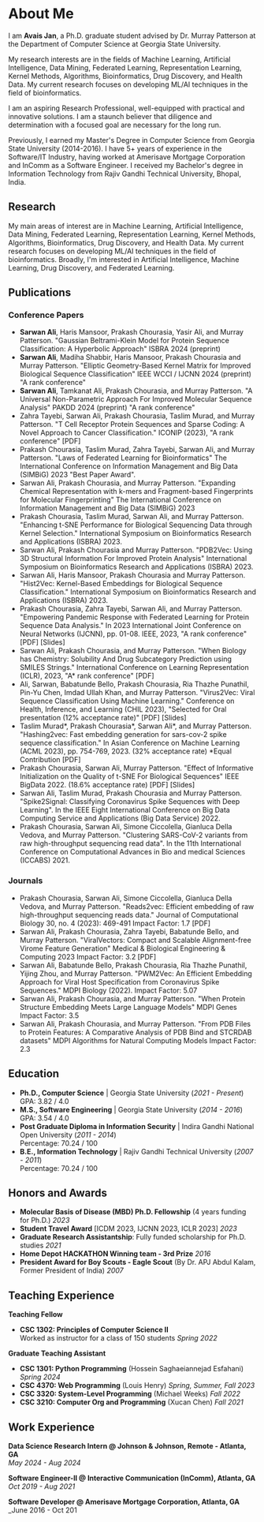 

# About Me
I am **Avais Jan**, a Ph.D. graduate student advised by Dr. Murray Patterson at the Department of Computer Science at Georgia State University.

My research interests are in the fields of Machine Learning, Artificial Intelligence, Data Mining, Federated Learning, Representation Learning, Kernel Methods, Algorithms, Bioinformatics, Drug Discovery, and Health Data. My current research focuses on developing ML/AI techniques in the field of bioinformatics.

I am an aspiring Research Professional, well-equipped with practical and innovative solutions. I am a staunch believer that diligence and determination with a focused goal are necessary for the long run.

Previously, I earned my Master's Degree in Computer Science from Georgia State University (2014-2016). I have 5+ years of experience in the Software/IT Industry, having worked at Amerisave Mortgage Corporation and InComm as a Software Engineer. I received my Bachelor's degree in Information Technology from Rajiv Gandhi Technical University, Bhopal, India.

## Research
My main areas of interest are in Machine Learning, Artificial Intelligence, Data Mining, Federated Learning, Representation Learning, Kernel Methods, Algorithms, Bioinformatics, Drug Discovery, and Health Data. My current research focuses on developing ML/AI techniques in the field of bioinformatics. Broadly, I'm interested in Artificial Intelligence, Machine Learning, Drug Discovery, and Federated Learning.

## Publications

### Conference Papers
- **Sarwan Ali**, Haris Mansoor, Prakash Chourasia, Yasir Ali, and Murray Patterson. "Gaussian Beltrami-Klein Model for Protein Sequence Classification: A Hyperbolic Approach" ISBRA 2024 (preprint)
- **Sarwan Ali**, Madiha Shabbir, Haris Mansoor, Prakash Chourasia and Murray Patterson. "Elliptic Geometry-Based Kernel Matrix for Improved Biological Sequence Classification" IEEE WCCI / IJCNN 2024 (preprint) "A rank conference"
- **Sarwan Ali**, Tamkanat Ali, Prakash Chourasia, and Murray Patterson. "A Universal Non-Parametric Approach For Improved Molecular Sequence Analysis" PAKDD 2024 (preprint) "A rank conference"
- Zahra Tayebi, Sarwan Ali, Prakash Chourasia, Taslim Murad, and Murray Patterson. "T Cell Receptor Protein Sequences and Sparse Coding: A Novel Approach to Cancer Classification." ICONIP (2023), "A rank conference" [PDF]
- Prakash Chourasia, Taslim Murad, Zahra Tayebi, Sarwan Ali, and Murray Patterson. "Laws of Federated Learning for Bioinformatics" The International Conference on Information Management and Big Data (SIMBiG) 2023 "Best Paper Award".
- Sarwan Ali, Prakash Chourasia, and Murray Patterson. "Expanding Chemical Representation with k-mers and Fragment-based Fingerprints for Molecular Fingerprinting" The International Conference on Information Management and Big Data (SIMBiG) 2023
- Prakash Chourasia, Taslim Murad, Sarwan Ali, and Murray Patterson. "Enhancing t-SNE Performance for Biological Sequencing Data through Kernel Selection." International Symposium on Bioinformatics Research and Applications (ISBRA) 2023.
- Sarwan Ali, Prakash Chourasia and Murray Patterson. "PDB2Vec: Using 3D Structural Information For Improved Protein Analysis" International Symposium on Bioinformatics Research and Applications (ISBRA) 2023.
- Sarwan Ali, Haris Mansoor, Prakash Chourasia and Murray Patterson. "Hist2Vec: Kernel-Based Embeddings for Biological Sequence Classification." International Symposium on Bioinformatics Research and Applications (ISBRA) 2023.
- Prakash Chourasia, Zahra Tayebi, Sarwan Ali, and Murray Patterson. "Empowering Pandemic Response with Federated Learning for Protein Sequence Data Analysis." In 2023 International Joint Conference on Neural Networks (IJCNN), pp. 01-08. IEEE, 2023, "A rank conference" [PDF] [Slides]
- Sarwan Ali, Prakash Chourasia, and Murray Patterson. "When Biology has Chemistry: Solubility And Drug Subcategory Prediction using SMILES Strings." International Conference on Learning Representation (ICLR), 2023, "A* rank conference" [PDF]
- Ali, Sarwan, Babatunde Bello, Prakash Chourasia, Ria Thazhe Punathil, Pin-Yu Chen, Imdad Ullah Khan, and Murray Patterson. "Virus2Vec: Viral Sequence Classification Using Machine Learning." Conference on Health, Inference, and Learning (CHIL 2023), "Selected for Oral presentation (12% acceptance rate)" [PDF] [Slides]
- Taslim Murad*, Prakash Chourasia*, Sarwan Ali*, and Murray Patterson. "Hashing2vec: Fast embedding generation for sars-cov-2 spike sequence classification." In Asian Conference on Machine Learning (ACML 2023), pp. 754-769, 2023. (32% acceptance rate) *Equal Contribution [PDF]
- Prakash Chourasia, Sarwan Ali, Murray Patterson. "Effect of Informative Initialization on the Quality of t-SNE For Biological Sequences" IEEE BigData 2022. (18.6% acceptance rate) [PDF] [Slides]
- Sarwan Ali, Taslim Murad, Prakash Chourasia and Murray Patterson. "Spike2Signal: Classifying Coronavirus Spike Sequences with Deep Learning". In the IEEE Eight International Conference on Big Data Computing Service and Applications (Big Data Service) 2022.
- Prakash Chourasia, Sarwan Ali, Simone Ciccolella, Gianluca Della Vedova, and Murray Patterson. "Clustering SARS-CoV-2 variants from raw high-throughput sequencing read data". In the 11th International Conference on Computational Advances in Bio and medical Sciences (ICCABS) 2021.

### Journals
- Prakash Chourasia, Sarwan Ali, Simone Ciccolella, Gianluca Della Vedova, and Murray Patterson. "Reads2vec: Efficient embedding of raw high-throughput sequencing reads data." Journal of Computational Biology 30, no. 4 (2023): 469-491 Impact Factor: 1.7 [PDF]
- Sarwan Ali, Prakash Chourasia, Zahra Tayebi, Babatunde Bello, and Murray Patterson. "ViralVectors: Compact and Scalable Alignment-free Virome Feature Generation" Medical & Biological Engineering & Computing 2023 Impact Factor: 3.2 [PDF]
- Sarwan Ali, Babatunde Bello, Prakash Chourasia, Ria Thazhe Punathil, Yijing Zhou, and Murray Patterson. "PWM2Vec: An Efficient Embedding Approach for Viral Host Specification from Coronavirus Spike Sequences." MDPI Biology (2022). Impact Factor: 5.07
- Sarwan Ali, Prakash Chourasia, and Murray Patterson. "When Protein Structure Embedding Meets Large Language Models" MDPI Genes Impact Factor: 3.5
- Sarwan Ali, Prakash Chourasia, and Murray Patterson. "From PDB Files to Protein Features: A Comparative Analysis of PDB Bind and STCRDAB datasets" MDPI Algorithms for Natural Computing Models Impact Factor: 2.3

## Education
- **Ph.D., Computer Science** | Georgia State University (_2021 - Present_)  
  GPA: 3.82 / 4.0
- **M.S., Software Engineering** | Georgia State University (_2014 - 2016_)  
  GPA: 3.54 / 4.0
- **Post Graduate Diploma in Information Security** | Indira Gandhi National Open University (_2011 - 2014_)  
  Percentage: 70.24 / 100
- **B.E., Information Technology** | Rajiv Gandhi Technical University (_2007 - 2011_)  
  Percentage: 70.24 / 100

## Honors and Awards
- **Molecular Basis of Disease (MBD) Ph.D. Fellowship** (4 years funding for Ph.D.) _2023_
- **Student Travel Award** [ICDM 2023, IJCNN 2023, ICLR 2023] _2023_
- **Graduate Research Assistantship**: Fully funded scholarship for Ph.D. studies _2021_
- **Home Depot HACKATHON Winning team - 3rd Prize** _2016_
- **President Award for Boy Scouts - Eagle Scout** (By Dr. APJ Abdul Kalam, Former President of India) _2007_

## Teaching Experience
**Teaching Fellow**  
- **CSC 1302: Principles of Computer Science II**  
  Worked as instructor for a class of 150 students _Spring 2022_

**Graduate Teaching Assistant**  
- **CSC 1301: Python Programming** (Hossein Saghaeiannejad Esfahani) _Spring 2024_
- **CSC 4370: Web Programming** (Louis Henry) _Spring, Summer, Fall 2023_
- **CSC 3320: System-Level Programming** (Michael Weeks) _Fall 2022_
- **CSC 3210: Computer Org and Programming** (Xucan Chen) _Fall 2021_

## Work Experience
**Data Science Research Intern @ Johnson & Johnson, Remote - Atlanta, GA**  
_May 2024 - Aug 2024_

**Software Engineer-II @ Interactive Communication (InComm), Atlanta, GA**  
_Oct 2019 - Aug 2021_

**Software Developer @ Amerisave Mortgage Corporation, Atlanta, GA**  
_June 2016 - Oct 201
